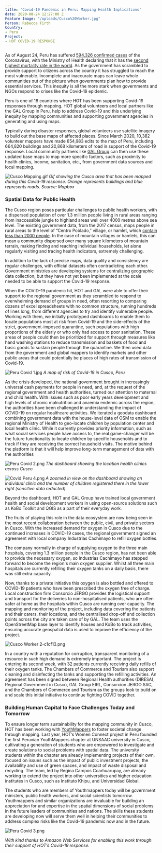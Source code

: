 ```yaml
---
title: 'Covid-19 Pandemic in Peru: Mapping Health Implications'
date: 2020-08-24 12:27:00 Z
Feature Image: "/uploads/Cusco%20Worker.jpg"
Person: Rebecca Firth
Country:
- Peru
Project:
- HOT COVID-19 RESPONSE
---
```


As of August 24, Peru has suffered [594,326 confirmed cases](https://ourworldindata.org/coronavirus/country/peru?country=~PER) of the Coronavirus, with the Ministry of Health declaring that it has the [second highest mortality rate in the world](https://larepublica.pe/sociedad/2020/08/17/coronavirus-peru-es-el-segundo-pais-con-mayor-mortalidad-por-covid-19-en-el-mundo/). As the government has scrambled to provide support to citizens across the country it has struggled to reach the most vulnerable. Incomplete and inaccurate maps can leave whole communities out of the picture when governments plan how to provide essential services. This inequity is all the more stark when governments and NGOs respond to crises like the Covid-19 epidemic. 

Peru is one of 18 countries where HOT has been supporting Covid-19 responses through mapping. HOT global volunteers and local partners like the GAL Group in Peru, help to address Covid-19 and this underlying inequity by mapping communities and supporting government agencies in generating and using maps. 

Typically during disaster responses, global volunteers use satellite imagery to build out the base maps of affected places. Since March 2020, 10,382 volunteer mappers have made 854,683 edits to the map of Peru, including 664,820 buildings and 20,868 kilometers of road in support of the Covid-19 response. Local community partners like [GAL Group](https://www.facebook.com/GALSchoolCusco) can then use these updated base maps to map more specific factors, such as proximity to health clinics, income, sanitation, etc., from government data sources and local mapping.

![Cusco Mapping.gif](/uploads/Cusco%20Mapping.gif)
*Gif showing the Cusco area that has been mapped during this Covid-19 response. Orange represents buildings and blue represents roads. Source: Mapbox*

### Spatial Data for Public Health

The Cusco region poses particular challenges to public health workers, with a dispersed population of over 1.3 million people living in rural areas ranging from inaccessible jungle to highland areas well over 4000 metres above sea level. The existing government data, from the 2017 census, maps people in rural areas to the level of “Centro Poblado,” village, or hamlet, which [contain less than 2000 people](https://www.inei.gob.pe/media/MenuRecursivo/publicaciones_digitales/Est/Lib1383/anexo02.pdf). In the case of mountain villages or hamlets, this can mean a community dispersed over many square kilometers of mountain terrain, making finding and reaching individual households, let alone regularly visiting and tracing health indicators, extremely challenging.

In addition to the lack of precise maps, data quality and consistency are regular challenges, with official datasets often contradicting each other. Government ministries are developing systems for centralizing geographic data collection, but they have not yet been implemented at the scale needed to be able to support the Covid-19 response. 

When the COVID-19 pandemic hit, HOT and GAL were able to offer their support to the regional government as they scrambled to respond to overwhelming demand of groups in need, often resorting to comparing dozens of excel spreadsheets with no common structure, running hundreds of lines long, from different agencies to try and identify vulnerable people. Working with them, we initially prototyped dashboards to enable them to locate populations most at risk from Covid-19 and the side-effects of the strict, government-imposed quarantine, such populations with high proportions of the elderly or who only had access to poor sanitation. These areas of people could then be prioritized for support through measures like hand washing stations to reduce transmission and baskets of food and basic goods to sustain people through the quarantine. We then used data from the government and global mappers to identify markets and other public areas that could potentially be places of high rates of transmission of Covid-19.

![Peru Covid 1.jpg](/uploads/Peru%20Covid%201.jpg)
*A map of risk of Covid-19 in Cusco, Peru*

As the crisis developed, the national government brought in increasingly universal cash payments for people in need, and, at the request of the regional government and health authorities, turned our attention to maternal and child health. With issues such as poor early years development and high levels of chronic malnutrition and anaemia endemic across the region, the authorities have been challenged in understanding the impact of COVID-19 on regular healthcare activities. We iterated a geodata dashboard combining government data with the house-level data of OSM to enable the regional Ministry of Health to geo-locate children by population center and local health clinic. While it currently provides priority information, such as what social services people have access to, the real game-changer will be the future functionality to locate children by specific households and to track if they are receiving the correct household visits. The motive behind the platform is that it will help improve long-term management of data with the authorities

![Peru Covid 2.png](/uploads/Peru%20Covid%202.png)
*The dashboard showing the location health clinics across Cusco*

![Covid Peru 4.png](/uploads/Covid%20Peru%204.png)
*A zoomed in view on the dashboard showing an individual clinic and the number of children registered there in the lower right (sensitive data redacted)*

Beyond the dashboard, HOT and GAL Group have trained local government health and social development workers in using open-source solutions such as KoBo Toolkit and QGIS as a part of their everyday work. 

The fruits of playing this role in the data ecosystem are now being seen in the most recent collaboration between the public, civil, and private sectors in Cusco. With the increased demand for oxygen in Cusco due to the continued increases in COVID-19 cases, the regional government signed an agreement with local company Industrias Cachimayo to refill oxygen bottles. 

The company normally in charge of supplying oxygen to the three main hospitals, covering 1.3 million people in the Cusco region, has not been able to provide the necessary oxygen, so Industrias Cachimayo has stepped forward to become the region's main oxygen supplier. Whilst all three main hospitals are currently refilling their oxygen tanks on a daily basis, there was still extra capacity. 

Now, thanks to a private initiative this oxygen is also bottled and offered to COVID-19 patients who have been prescribed the oxygen free of charge. Local construction firm Consorcio JERGO provides the logistical support and transport for the deliveries to non-hospitalised patients, who are often safer at home as the hospitals within Cusco are running over capacity. The mapping and monitoring of the project, including data covering the patients and their carers, their locations, and the centralised drop-off and collection points across the city are taken care of by GAL. The team uses the OpenStreetMap base layer to identify houses and KoBo to track activities, ensuring accurate geospatial data is used to improve the efficiency of the project.

![Cusco Worker 2-c1cf13.png](/uploads/Cusco%20Worker%202-c1cf13.png)

In a country with a reputation for corruption, transparent monitoring of a resource in such high demand is extremely important. The project is entering its second week, with 32 patients currently receiving daily refills of their oxygen tanks. The Chambers of Commerce and Tourism also support cleaning and disinfecting the tanks and supporting the refilling activities. An agreement has been signed between Regional Health authorities (DIRESA), Regional Government in Cusco, GAL Group EIRL, Consorcion JERGO SAC, and the Chambers of Commerce and Tourism as the groups look to build on and scale this initial initiative to continue fighting COVID together.

### Building Human Capital to Face Challenges Today and Tomorrow

To ensure longer term sustainability for the mapping community in Cusco, HOT has been working with [YouthMappers](https://www.youthmappers.org/) to foster societal change through mapping. Last year, HOT’s Women Connect project in Peru founded the first Peruvian YouthMappers chapter at UNSAAC university in Cusco, cultivating a generation of students who are empowered to investigate and create solutions to social problems with spatial data. The university students within the chapter are already implementing projects of their own, focused on issues such as the impact of public investment projects, the availability and use of green spaces, and impact of waste disposal and recycling. The team, led by Regina Campos Ccarhuarupay, are already working to extend the project into other universities and higher education institutes in Cusco, such as Instituto Khipu, and Universidad Global.

The students who are members of Youthmappers today will be government ministers, public health workers, and social scientists tomorrow. Youthmappers and similar organizations are invaluable for building an appreciation for and expertise in the spatial dimensions of social problems in the future leaders of communities and nations. The skills these students are developing now will serve them well in helping their communities to address complex risks like the Covid-19 pandemic now and in the future.

![Peru Covid 3.png](/uploads/Peru%20Covid%203.png)

*With kind thanks to Amazon Web Services for enabling this work through their support of HOT’s Covid-19 response.*
